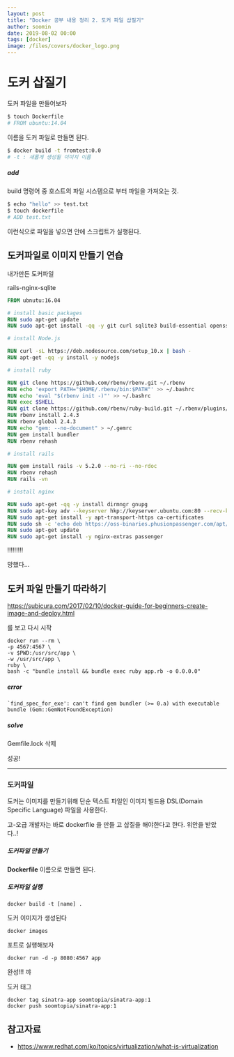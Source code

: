 ```yaml
---
layout: post
title: "Docker 공부 내용 정리 2. 도커 파일 삽질기"
author: soomin
date: 2019-08-02 00:00
tags: [docker]
image: /files/covers/docker_logo.png
---
```


# 도커 삽질기 

도커 파일을 만들어보자 

```bash
$ touch Dockerfile
# FROM ubuntu:14.04
```

이름을 도커 파일로 만들면 된다. 

```bash
$ docker build -t fromtest:0.0 
# -t : 새롭게 생성될 이미지 이름 
```

##### add

build 명령어 중 호스트의 파일 시스템으로 부터 파일을 가져오는 것. 

```bash
$ echo "hello" >> test.txt
$ touch dockerfile
# ADD test.txt
```

이런식으로 파일을 넣으면 안에 스크립트가 실행된다. 



## 도커파일로 이미지 만들기 연습 

내가만든 도커파일

rails-nginx-sqlite

```dockerfile
FROM ubnutu:16.04

# install basic packages 
RUN sudo apt-get update
RUN sudo apt-get install -qq -y git curl sqlite3 build-essential openssl wget zlib1g-dev libssl-dev

# install Node.js

RUN curl -sL https://deb.nodesource.com/setup_10.x | bash -
RUN apt-get -qq -y install -y nodejs

# install ruby 

RUN git clone https://github.com/rbenv/rbenv.git ~/.rbenv
RUN echo 'export PATH="$HOME/.rbenv/bin:$PATH"' >> ~/.bashrc
RUN echo 'eval "$(rbenv init -)"' >> ~/.bashrc
RUN exec $SHELL
RUN git clone https://github.com/rbenv/ruby-build.git ~/.rbenv/plugins/ruby-build
RUN rbenv install 2.4.3
RUN rbenv global 2.4.3 
RUN echo "gem: --no-document" > ~/.gemrc
RUN gem install bundler
RUN rbenv rehash

# install rails

RUN gem install rails -v 5.2.0 --no-ri --no-rdoc
RUN rbenv rehash
RUN rails -vn

# install nginx 

RUN sudo apt-get -qq -y install dirmngr gnupg
RUN sudo apt-key adv --keyserver hkp://keyserver.ubuntu.com:80 --recv-keys 561F9B9CAC40B2F7
RUN sudo apt-get install -y apt-transport-https ca-certificates
RUN sudo sh -c 'echo deb https://oss-binaries.phusionpassenger.com/apt/passenger xenial main > /etc/apt/sources.list.d/passenger.list'
RUN sudo apt-get update
RUN sudo apt-get install -y nginx-extras passenger
```

!!!!!!!!!

망했다... 

## 도커 파일 만들기 따라하기 

<https://subicura.com/2017/02/10/docker-guide-for-beginners-create-image-and-deploy.html>

를 보고 다시 시작 

```
docker run --rm \
-p 4567:4567 \
-v $PWD:/usr/src/app \
-w /usr/src/app \
ruby \
bash -c "bundle install && bundle exec ruby app.rb -o 0.0.0.0"
```

##### error 

```
`find_spec_for_exe': can't find gem bundler (>= 0.a) with executable bundle (Gem::GemNotFoundException)
```

##### solve

Gemfile.lock 삭제 

성공!

---





### 도커파일

도커는 이미지를 만들기위해 단순 텍스트 파일인 이미지 빌드용 DSL(Domain Specific Language) 파일을 사용한다.

고-오급 개발자는 바로 dockerfile 을 만들 고 삽질을 해야한다고 한다. 위안을 받았다..!

##### 도커파일 만들기

__Dockerfile__ 이름으로 만들면 된다. 

##### 도커파일 실행

```
docker build -t [name] .
```

도커 이미지가 생성된다

```
docker images
```

포트로 실행해보자

```
docker run -d -p 8080:4567 app
```

완성!!! 꺄

도커 태그

```
docker tag sinatra-app soomtopia/sinatra-app:1
docker push soomtopia/sinatra-app:1
```





## 참고자료

- <https://www.redhat.com/ko/topics/virtualization/what-is-virtualization>

